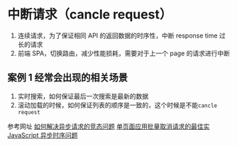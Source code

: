 # 中断请求（cancle request）

1. 连续请求，为了保证相同 API 的返回数据的时序性，中断 response time 过长的请求
2. 前端 SPA，切换路由，减少性能损耗，需要对于上一个 page 的请求进行中断

## 案例 1 经常会出现的相关场景

1. 实时搜索，如何保证最后一次搜索是最新的数据
2. 滚动加载的时候，如何保证列表的顺序是一致的，这个时候是不能`cancle request`

参考网址
[如何解决异步请求的竞态问题](https://zhuanlan.zhihu.com/p/113970301)
[单页面应用批量取消请求的最佳实](https://github.com/chunpu/blog/issues/98)
[JavaScript 异步时序问题](https://segmentfault.com/a/1190000019473988)
